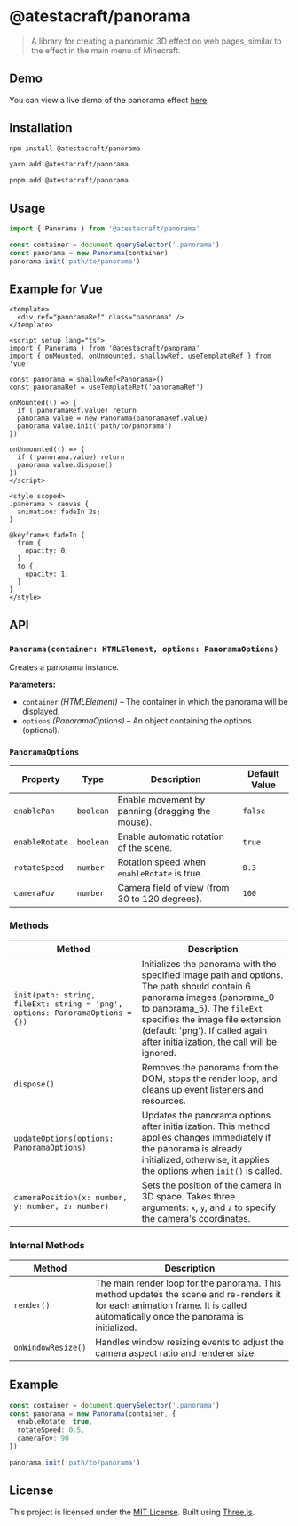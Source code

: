 # @atestacraft/panorama

> A library for creating a panoramic 3D effect on web pages, similar to the effect in the main menu of Minecraft.

## Demo
You can view a live demo of the panorama effect [here](https://panorama.atestacraft.ru).

## Installation

```bash
npm install @atestacraft/panorama
```

```bash
yarn add @atestacraft/panorama
```

```bash
pnpm add @atestacraft/panorama
```

## Usage

```ts
import { Panorama } from '@atestacraft/panorama'

const container = document.querySelector('.panorama')
const panorama = new Panorama(container)
panorama.init('path/to/panorama')
```

## Example for Vue

```vue
<template>
  <div ref="panoramaRef" class="panorama" />
</template>

<script setup lang="ts">
import { Panorama } from '@atestacraft/panorama'
import { onMounted, onUnmounted, shallowRef, useTemplateRef } from 'vue'

const panorama = shallowRef<Panorama>()
const panoramaRef = useTemplateRef('panoramaRef')

onMounted(() => {
  if (!panoramaRef.value) return
  panorama.value = new Panorama(panoramaRef.value)
  panorama.value.init('path/to/panorama')
})

onUnmounted(() => {
  if (!panorama.value) return
  panorama.value.dispose()
})
</script>

<style scoped>
.panorama > canvas {
  animation: fadeIn 2s;
}

@keyframes fadeIn {
  from {
    opacity: 0;
  }
  to {
    opacity: 1;
  }
}
</style>
```

## API

### `Panorama(container: HTMLElement, options: PanoramaOptions)`

Creates a panorama instance.

**Parameters:**

- `container` *(HTMLElement)* – The container in which the panorama will be displayed.
- `options` *(PanoramaOptions)* – An object containing the options (optional).

### `PanoramaOptions`

| Property           | Type          | Description                                                       | Default Value          |
|--------------------|---------------|-------------------------------------------------------------------|------------------------|
| `enablePan`        | `boolean`     | Enable movement by panning (dragging the mouse).                  | `false`                |
| `enableRotate`     | `boolean`     | Enable automatic rotation of the scene.                           | `true`                 |
| `rotateSpeed`      | `number`      | Rotation speed when `enableRotate` is true.                       | `0.3`                  |
| `cameraFov`        | `number`      | Camera field of view (from 30 to 120 degrees).                    | `100`                  |

### Methods

| Method | Description |
|-|-|
| `init(path: string, fileExt: string = 'png', options: PanoramaOptions = {})` | Initializes the panorama with the specified image path and options. The path should contain 6 panorama images (panorama_0 to panorama_5). The `fileExt` specifies the image file extension (default: 'png'). If called again after initialization, the call will be ignored. |
| `dispose()` | Removes the panorama from the DOM, stops the render loop, and cleans up event listeners and resources. |
| `updateOptions(options: PanoramaOptions)` | Updates the panorama options after initialization. This method applies changes immediately if the panorama is already initialized, otherwise, it applies the options when `init()` is called. |
| `cameraPosition(x: number, y: number, z: number)` | Sets the position of the camera in 3D space. Takes three arguments: `x`, `y`, and `z` to specify the camera's coordinates. |

### Internal Methods

| Method | Description |
|-|-|
| `render()` | The main render loop for the panorama. This method updates the scene and re-renders it for each animation frame. It is called automatically once the panorama is initialized. |
| `onWindowResize()`| Handles window resizing events to adjust the camera aspect ratio and renderer size. |

## Example

```ts
const container = document.querySelector('.panorama')
const panorama = new Panorama(container, {
  enableRotate: true,
  rotateSpeed: 0.5,
  cameraFov: 90
})

panorama.init('path/to/panorama')
```

## License

This project is licensed under the [MIT License](./LICENSE).
Built using [Three.js](https://threejs.org).
